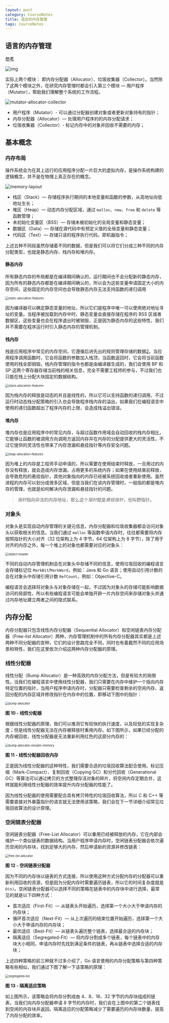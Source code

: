```yaml
---
layout: post
category: CourseNotes
title: 语言的内存管理
tags: CourseNotes
---
```


## 语言的内存管理

[参考](https://draveness.me/system-design-memory-management/)

![img](https://cdn.jsdelivr.net/gh/mafulong/mdPic@vv3/v3/20210325194358.png)

实际上两个模块： 即内存分配器（Allocator）、垃圾收集器（Collector）。当然除了这两个模块之外，在研究内存管理时都会引入第三个模块 — 用户程序（Mutator），帮助我们理解整个系统的工作流程。

![mutator-allocator-collector](https://cdn.jsdelivr.net/gh/mafulong/mdPic@vv3/v3/20210325195159.png)



- 用户程序（Mutator）- 可以通过分配器创建对象或者更新对象持有的指针；
- 内存分配器（Allocator）— 处理用户程序的的内存分配请求；
- 垃圾收集器（Collector）- 标记内存中的对象并回收不需要的内存；

## 基本概念

### 内存布局

操作系统会为在其上运行的应用程序分配一片巨大的虚拟内存，是操作系统构建的逻辑概念，并不是在物理上真正存在的概念。

![memory-layout](https://img.draveness.me/2021-02-28-16145096642893-memory-layout.png)

- 栈区（Stack）— 存储程序执行期间的本地变量和函数的参数，从高地址向低地址生长；
- 堆区（Heap）— 动态内存分配区域，通过 `malloc`、`new`、`free` 和 `delete` 等函数管理；
- 未初始化变量区（BSS）— 存储未被初始化的全局变量和静态变量；
- 数据区（Data）— 存储在源代码中有预定义值的全局变量和静态变量；
- 代码区（Text）— 存储只读的程序执行代码，即机器指令；

上述五种不同段虽然存储着不同的数据，但是我们可以将它们分成三种不同的内存分配类型，也就是静态内存、栈内存和堆内存。

#### 静态内存

所有静态内存的布局都是在编译期间确认的，运行期间也不会分配新的静态内存，因为所有的静态内存都是在编译期间确认的，所以会为这些变量申请固定大小的内存空间，这些固定的内存空间也会导致静态内存无法支持函数的递归调用



<img src="https://cdn.jsdelivr.net/gh/mafulong/mdPic@vv3/v3/20210325213131.png" alt="static-allocation-features" style="zoom: 67%;" />

因为编译器可以确定静态变量的地址，所以它们是程序中唯一可以使用绝对地址寻址的变量。当程序被加载到内存中时，静态变量会直接存储在程序的 BSS 区或者数据区，这些变量也会在程序退出时被销毁，正是因为静态内存的这些特性，我们并不需要在程序运行时引入静态内存的管理机制。



#### 栈内存

栈是应用程序中常见的内存空间，它遵循后进先出的规则管理存储的数据[2](https://draveness.me/system-design-memory-management/#fn:2)。当应用程序调用函数时，它会将函数的参数加入栈顶，当函数返回时，它会将当前函数使用的栈全部销毁。栈内存管理的指令也都是由编译器生成的，我们会使用 BP 和 SP 这两个寄存器存储当前栈的相关信息，完全不需要工程师的参与，不过我们也只能在栈上分配大块固定的数据结构。

<img src="https://cdn.jsdelivr.net/gh/mafulong/mdPic@vv3/v3/20210325213338.png" alt="stack-allocation-features" style="zoom: 67%;" />

因为栈内存的释放是动态的并且是线性的，所以它可以支持函数的递归调用，不过运行时动态栈分配策略的引入也会导致程序栈内存的溢出，如果我们在编程语言中使用的递归函数超出了程序内存的上限，会造成栈溢出错误。

#### 堆内存

堆内存也是应用程序中的常见内存，与超过函数作用域会自动回收的栈内存相比，它能够让函数的被调用方向调用方返回内存并在内存的分配提供更大的灵活性，不过它提供的灵活性也带来了内存泄漏和悬挂指针等内存安全问题。

<img src="https://cdn.jsdelivr.net/gh/mafulong/mdPic@vv3/v3/20210325213546.png" alt="heap-allocation-features" style="zoom:67%;" />

因为堆上的内存是工程师手动申请的，所以需要在使用结束时释放，一旦用过的内存没有释放，就会造成内存泄漏，占用更多的系统内存；如果在使用结束前释放，会导致危险的悬挂指针，其他对象指向的内存已经被系统回收或者重新使用。虽然进程的内存可以划分成很多区域，但是当我们在谈内存管理时，一般指的都是堆内存的管理，也就是如何解决内存泄漏和悬挂指针的问题。

> *指针*指向非法的内存地址，那么这个*指针*就是*悬挂指针*，也叫野指针。

### 对象头

对象头是实现自动内存管理的关键元信息，内存分配器和垃圾收集器都会访问对象头以获取相关的信息。当我们通过 `malloc` 等函数申请内存时，往往都需要将内存按照指针的大小对齐（32 位架构上为 4 字节，64 位架构上为 8 字节），除了用于对齐的内存之外，每一个堆上的对象也都需要对应的对象头：

<img src="https://cdn.jsdelivr.net/gh/mafulong/mdPic@vv3/v3/20210325213922.png" alt="object-header" style="zoom:67%;" />

不同的自动内存管理机制会在对象头中存储不同的信息，使用垃圾回收的编程语言会存储标记位 `MarkBit`/`MarkWord`，例如：Java 和 Go 语言；使用自动引用计数的会在对象头中存储引用计数 `RefCount`，例如：Objective-C。

编程语言会选择将对象头与对象存储在一起，不过因为对象头的存储可能影响数据访问的局部性，所以有些编程语言可能会单独开辟一片内存空间来存储对象头并通过内存地址建立两者之间的隐式联系。

## 内存分配

内存分配器只包含线性内存分配器（Sequential Allocator）和空闲链表内存分配器（Free-list Allocator）两种，内存管理机制中的所有内存分配器其实都是上述两种不同分配器的变种，它们的设计思路完全不同，同时也有着截然不同的应用场景和特性，我们在这里依次介绍这两种内存分配器的原理。



### 线性分配器

线性分配（Bump Allocator）是一种高效的内存分配方法，但是有较大的局限性。当我们在编程语言中使用线性分配器，我们只需要在内存中维护一个指向内存特定位置的指针，当用户程序申请内存时，分配器只需要检查剩余的空闲内存、返回分配的内存区域并修改指针在内存中的位置，即移动下图中的指针：

<img src="https://img.draveness.me/2021-02-28-16145096642924-bump-allocator.png" alt="bump-allocator" style="zoom:67%;" />

**图 10 - 线性分配器**

根据线性分配器的原理，我们可以推测它有较快的执行速度，以及较低的实现复杂度；但是线性分配器无法在内存被释放时重用内存。如下图所示，如果已经分配的内存被回收，线性分配器是无法重新利用红色的这部分内存的：

<img src="https://img.draveness.me/2021-02-28-16145096642930-bump-allocator-reclaim-memory.png" alt="bump-allocator-reclaim-memory" style="zoom:67%;" />

**图 11 - 线性分配器回收内存**

正是因为线性分配器的这种特性，我们需要合适的垃圾回收算法配合使用。标记压缩（Mark-Compact）、复制回收（Copying GC）和分代回收（Generational GC）等算法可以通过拷贝的方式整理存活对象的碎片，将空闲内存定期合并，这样就能利用线性分配器的效率提升内存分配器的性能了。

因为线性分配器的使用需要配合具有拷贝特性的垃圾回收算法，所以 C 和 C++ 等需要直接对外暴露指针的语言就无法使用该策略，我们会在下一节详细介绍常见垃圾回收算法的设计原理。

### 空闲链表分配器

空闲链表分配器（Free-List Allocator）可以重用已经被释放的内存，它在内部会维护一个类似链表的数据结构。当用户程序申请内存时，空闲链表分配器会依次遍历空闲的内存块，找到足够大的内存，然后申请新的资源并修改链表：

<img src="https://img.draveness.me/2021-02-28-16145096642935-free-list-allocator.png" alt="free-list-allocator" style="zoom:67%;" />

**图 12 - 空闲链表分配器**

因为不同的内存块以链表的方式连接，所以使用这种方式分配内存的分配器可以重新利用回收的资源，但是因为分配内存时需要遍历链表，所以它的时间复杂度就是 `O(n)`。空闲链表分配器可以选择不同的策略在链表中的内存块中进行选择，最常见的就是以下四种方式：

- 首次适应（First-Fit）— 从链表头开始遍历，选择第一个大小大于申请内存的内存块；
- 循环首次适应（Next-Fit）— 从上次遍历的结束位置开始遍历，选择第一个大小大于申请内存的内存块；
- 最优适应（Best-Fit）— 从链表头遍历整个链表，选择最合适的内存块；
- 隔离适应（Segregated-Fit）— 将内存分割成多个链表，每个链表中的内存块大小相同，申请内存时先找到满足条件的链表，再从链表中选择合适的内存块；

上述四种策略的前三种就不过多介绍了，Go 语言使用的内存分配策略与第四种策略有些相似，我们通过下图了解一下该策略的原理：

<img src="https://img.draveness.me/2021-02-28-16145096642956-segregated-list.png" alt="segregated-list" style="zoom:67%;" />

**图 13 - 隔离适应策略**

如上图所示，该策略会将内存分割成由 4、8、16、32 字节的内存块组成的链表，当我们向内存分配器申请 8 字节的内存时，我们会在上图中的第二个链表找到空闲的内存块并返回。隔离适应的分配策略减少了需要遍历的内存块数量，提高了内存分配的效率。





